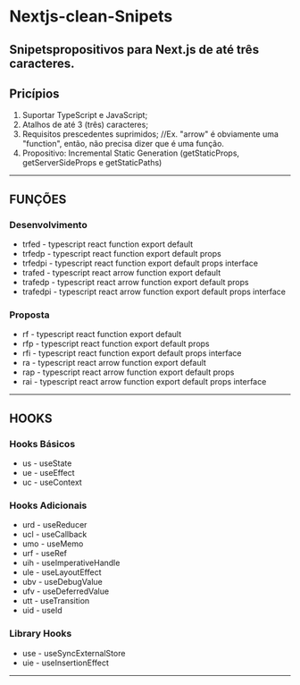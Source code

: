 # Nextjs-clean-Snipets
Snipetspropositivos para Next.js de até três caracteres.
-----------------------------------------------------------------------------
## Pricípios
1. Suportar TypeScript e JavaScript;
2. Atalhos de até 3 (três) caracteres;
3. Requisitos prescedentes suprimidos; //Ex. "arrow" é obviamente uma "function", então, não precisa dizer que é uma função.
4. Propositivo: Incremental Static Generation (getStaticProps, getServerSideProps e getStaticPaths)

-----------------------------------------------------------------------------
## FUNÇÕES

### Desenvolvimento
* trfed - typescript react function export default
* trfedp - typescript react function export default props
* trfedpi - typescript react function export default props interface
* trafed - typescript react arrow function export default
* trafedp - typescript react arrow function export default props
* trafedpi - typescript react arrow function export default props interface

### Proposta
* rf - typescript react function export default
* rfp - typescript react function export default props
* rfi - typescript react function export default props interface
* ra - typescript react arrow function export default
* rap - typescript react arrow function export default props
* rai - typescript react arrow function export default props interface

-----------------------------------------------------------------------------
## HOOKS

### Hooks Básicos
* us - useState
* ue - useEffect
* uc - useContext

### Hooks Adicionais
* urd - useReducer
* ucl - useCallback
* umo - useMemo
* urf - useRef
* uih - useImperativeHandle
* ule - useLayoutEffect
* ubv - useDebugValue
* ufv - useDeferredValue
* utt - useTransition
* uid - useId

### Library Hooks
* use - useSyncExternalStore
* uie - useInsertionEffect

-----------------------------------------------------------------------------

